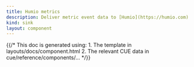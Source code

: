 ```yaml
---
title: Humio metrics
description: Deliver metric event data to [Humio](https://humio.com)
kind: sink
layout: component
---
```


{{/* This doc is generated using:
     1. The template in layouts/docs/component.html
     2. The relevant CUE data in cue/reference/components/... */}}

